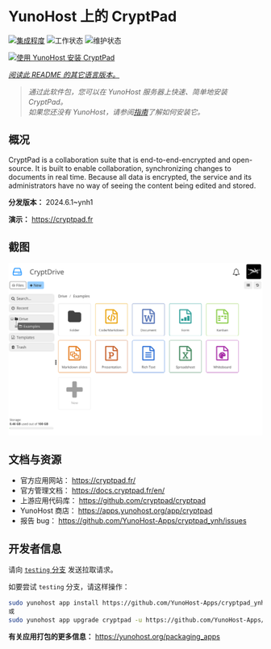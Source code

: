 <!--
注意：此 README 由 <https://github.com/YunoHost/apps/tree/master/tools/readme_generator> 自动生成
请勿手动编辑。
-->

# YunoHost 上的 CryptPad

[![集成程度](https://dash.yunohost.org/integration/cryptpad.svg)](https://ci-apps.yunohost.org/ci/apps/cryptpad/) ![工作状态](https://ci-apps.yunohost.org/ci/badges/cryptpad.status.svg) ![维护状态](https://ci-apps.yunohost.org/ci/badges/cryptpad.maintain.svg)

[![使用 YunoHost 安装 CryptPad](https://install-app.yunohost.org/install-with-yunohost.svg)](https://install-app.yunohost.org/?app=cryptpad)

*[阅读此 README 的其它语言版本。](./ALL_README.md)*

> *通过此软件包，您可以在 YunoHost 服务器上快速、简单地安装 CryptPad。*  
> *如果您还没有 YunoHost，请参阅[指南](https://yunohost.org/install)了解如何安装它。*

## 概况

CryptPad is a collaboration suite that is end-to-end-encrypted and open-source. It is built to enable collaboration, synchronizing changes to documents in real time. Because all data is encrypted, the service and its administrators have no way of seeing the content being edited and stored.

**分发版本：** 2024.6.1~ynh1

**演示：** <https://cryptpad.fr>

## 截图

![CryptPad 的截图](./doc/screenshots/screenshot.png)

## 文档与资源

- 官方应用网站： <https://cryptpad.fr/>
- 官方管理文档： <https://docs.cryptpad.fr/en/>
- 上游应用代码库： <https://github.com/cryptpad/cryptpad>
- YunoHost 商店： <https://apps.yunohost.org/app/cryptpad>
- 报告 bug： <https://github.com/YunoHost-Apps/cryptpad_ynh/issues>

## 开发者信息

请向 [`testing` 分支](https://github.com/YunoHost-Apps/cryptpad_ynh/tree/testing) 发送拉取请求。

如要尝试 `testing` 分支，请这样操作：

```bash
sudo yunohost app install https://github.com/YunoHost-Apps/cryptpad_ynh/tree/testing --debug
或
sudo yunohost app upgrade cryptpad -u https://github.com/YunoHost-Apps/cryptpad_ynh/tree/testing --debug
```

**有关应用打包的更多信息：** <https://yunohost.org/packaging_apps>
